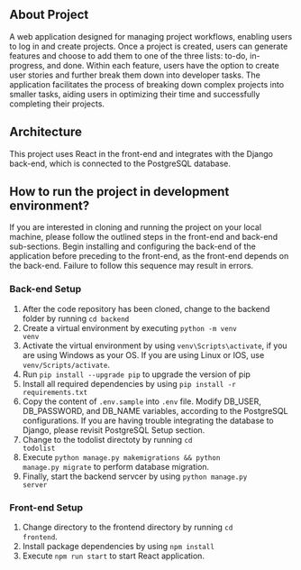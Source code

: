 ## About Project

A web application designed for managing project workflows, enabling users to log in and create projects. Once a project is created, users can generate features and choose to add them to one of the three lists: to-do, in-progress, and done. Within each feature, users have the option to create user stories and further break them down into developer tasks. The application facilitates the process of breaking down complex projects into smaller tasks, aiding users in optimizing their time and successfully completing their projects.

## Architecture

This project uses React in the front-end and integrates with the Django back-end, which is connected to the PostgreSQL database.


## How to run the project in development environment?

If you are interested in cloning and running the project on your local machine, please follow the outlined steps in the front-end and back-end sub-sections. Begin installing and configuring the back-end of the application before preceding to the front-end, as the front-end depends on the back-end. Failure to follow this sequence may result in errors.

### Back-end Setup
1. After the code repository has been cloned, change to the backend folder by running <code>cd backend</code>
2. Create a virtual environment by executing <code>python -m venv venv</code>
3. Activate the virtual environment by using <code>venv\Scripts\activate</code>, if you are using Windows as your OS. If you are using Linux or IOS, use <code>venv/Scripts/activate</code>.
4. Run <code>pip install --upgrade pip</code> to upgrade the version of pip
5. Install all required dependencies by using <code>pip install -r requirements.txt</code>
6. Copy the content of <code>.env.sample</code> into <code>.env</code> file. Modify DB_USER, DB_PASSWORD, and DB_NAME variables, according to the PostgreSQL configurations. If you are having trouble integrating the database to Django, please revisit <bold>PostgreSQL Setup</bold> section.
7. Change to the todolist directoty by running <code>cd todolist</code>
8. Execute <code>python manage.py makemigrations && python manage.py migrate</code> to perform database migration.
9. Finally, start the backend servcer by using <code>python manage.py server</code>

### Front-end Setup
1. Change directory to the frontend directory by running <code>cd frontend</code>.
2. Install package dependencies by using <code>npm install</code>
3. Execute <code>npm run start</code> to start React application.




